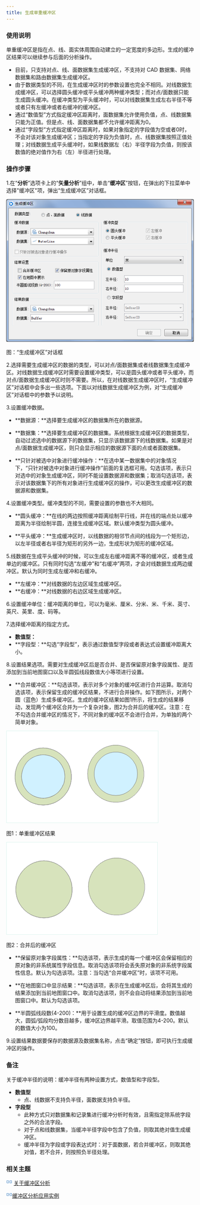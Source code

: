 ```yaml
---
title: 生成单重缓冲区
---
```



### 使用说明

  单重缓冲区是指在点、线、面实体周围自动建立的一定宽度的多边形。生成的缓冲区结果可以继续参与后面的分析操作。

-   目前，只支持对点、线、面数据集生成缓冲区，不支持对 CAD 数据集、网络数据集和路由数据集生成缓冲区。
-   由于数据类型的不同，在生成缓冲区时的参数设置也完全不相同。对线数据生成缓冲区，可以选择圆头缓冲或平头缓冲两种缓冲类型；而对点/面数据只能生成圆头缓冲。在缓冲类型为平头缓冲时，可以对线数据集生成左右半径不等或者只有左缓冲或者右缓冲的缓冲区。
-   通过“数值型”方式指定缓冲区距离时，面数据集允许使用负值，点、线数据集只能为正值。但是点、线、面数据集都不允许缓冲距离为0。
-   通过“字段型”方式指定缓冲区距离时，如果对象指定的字段值为空或者0时，不会对该对象生成缓冲区；当指定的字段为负值时，点、线数据集按照正值处理；对线数据生成平头缓冲时，如果线数据左（右）半径字段为负值，则按该数值的绝对值作为右（左）半径进行处理。

### 操作步骤

1.在“**分析**”选项卡上的“**矢量分析**”组中，单击“**缓冲区**”按钮，在弹出的下拉菜单中选择"缓冲区"项，弹出“生成缓冲区”对话框。

  ![](img/BufferDia.png)

  图：“生成缓冲区”对话框


2.选择需要生成缓冲区的数据的类型，可以对点/面数据集或者线数据集生成缓冲区。对线数据生成缓冲区时需要设置缓冲类型，可以是圆头缓冲或者平头缓冲，而对点/面数据生成缓冲区时则不需要。所以，在对线数据生成缓冲区时，“生成缓冲区”对话框中会多出一些选项。下面以对线数据生成缓冲区为例，对“生成缓冲区”对话框中的参数予以说明。

3.设置缓冲数据。

  * **数据源：**选择要生成缓冲区的数据集所在的数据源。

  * **数据集：**选择要生成缓冲区的数据集。系统根据生成缓冲区的数据类型，自动过滤选中的数据源下的数据集，只显示该数据源下的线数据集。如果是对点/面数据生成缓冲区，则只会显示相应的数据源下面的点或者面数据集。

  * **只针对被选中对象进行缓冲操作：**在选中某一数据集中的对象情况下，“只针对被选中对象进行缓冲操作”前面的复选框可用。勾选该项，表示只对选中的对象生成缓冲区，同时不能设置数据源和数据集；取消勾选该项，表示对该数据集下的所有对象进行生成缓冲区的操作，可以更改生成缓冲区的数据源和数据集。

4.设置缓冲类型。缓冲类型的不同，需要设置的参数也不大相同。

  * **圆头缓冲：**在线的两边按照缓冲距离绘制平行线，并在线的端点处以缓冲距离为半径绘制半圆，连接生成缓冲区域。默认缓冲类型为圆头缓冲。

  * **平头缓冲：**生成缓冲区时，以线数据的相邻节点间的线段为一个矩形边，以左半径或者右半径为矩形的另外一边，生成形状为矩形的缓冲区域。

5.线数据在生成平头缓冲的时候，可以生成左右缓冲距离不等的缓冲区，或者生成单边的缓冲区。只有同时勾选“左缓冲”和“右缓冲”两项，才会对线数据生成两边缓冲区。默认为同时生成左缓冲和右缓冲。

-   **左缓冲：**对线数据的左边区域生成缓冲区。
-   **右缓冲：**对线数据的右边区域生成缓冲区。

6.设置缓冲单位：缓冲距离的单位，可以为毫米、厘米、分米、米、千米、英寸、英尺、英里、度、码等。

7.选择缓冲距离的指定方式。

-   **数值型：**
-   **字段型：**勾选“字段型”，表示通过数值型字段或者表达式设置缓冲距离大小。

8.设置结果选项。需要对生成缓冲区后是否合并、是否保留原对象字段属性、是否添加到当前地图窗口以及半圆弧线段数值大小等项进行设置。

  * **合并缓冲区：**勾选该项，表示对多个对象的缓冲区进行合并运算。取消勾选该项，表示保留生成的缓冲区结果，不进行合并操作。如下图所示，对两个圆（蓝色）生成多缓冲区。生成的缓冲区结果如图1所示，将生成的结果移动，发现两个缓冲区合并为一个复杂对象，图2为合并后的缓冲区。注意：在不勾选合并缓冲区的情况下，不同对象的缓冲区不会进行合并，为单独的两个简单对象。

![](img/SigBuf1.png)

图1：单重缓冲区结果

![](img/SigBuf2.png)

图2：合并后的缓冲区

-   **保留原对象字段属性：**勾选该项，表示生成的每一个缓冲区会保留相应的原对象的非系统属性字段信息。取消勾选该项将会丢失原对象的非系统字段属性信息。默认为勾选该项。注意：当勾选“合并缓冲区”时，该项不可用。

-   **在地图窗口中显示结果：**勾选该项，表示在生成缓冲区后，会将其生成的结果添加到当前地图窗口中。取消勾选该项，则不会自动将结果添加到当前地图窗口中。默认为勾选该项。

-   **半圆弧线段数(4-200)：**用于设置生成的缓冲区边界的平滑度。数值越大，圆弧/弧段均分数目越多，缓冲区边界越平滑。取值范围为4-200。默认的数值大小为100。

9.设置结果数据要保存的数据源及数据集名称，点击“确定”按钮，即可执行生成缓冲区的操作。


### 备注

关于缓冲半径的说明：缓冲半径有两种设置方式，数值型和字段型。

-   **数值型**
    -   点、线数据不支持负半径，面数据支持负半径。
-   **字段型**
    -   此种方式只对数据集和记录集进行缓冲分析时有效，且需指定除系统字段之外的合法字段。
    -   对于点和线数据集，当缓冲半径字段中包含了负值，则取其绝对值生成缓冲区。
    -   缓冲半径为字段或字段表达式时：对于面数据，若合并缓冲区，则取其绝对值，若不合并，则按照负半径处理。

### 相关主题

![](img/smalltitle.png) [关于缓冲区分析](BufferTheory.html)

![](img/smalltitle.png)[缓冲区分析应用实例](BufferAnalyst_Example.html)


